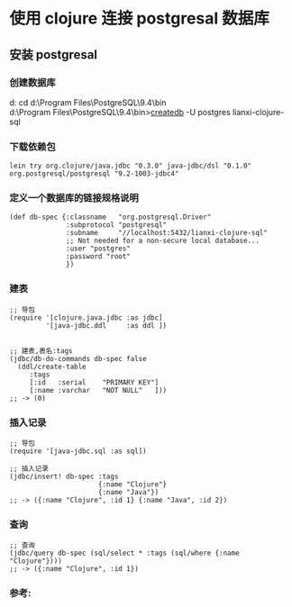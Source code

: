 # 使用 clojure 连接 postgresal 数据库

## 安装 postgresal

### 创建数据库

d:
cd d:\Program Files\PostgreSQL\9.4\bin\
d:\Program Files\PostgreSQL\9.4\bin>[createdb](http://www.postgresql.org/docs/9.1/static/app-createdb.html) -U postgres lianxi-clojure-sql


### 下载依赖包
```
lein try org.clojure/java.jdbc "0.3.0" java-jdbc/dsl "0.1.0" org.postgresql/postgresql "9.2-1003-jdbc4"     
```


### 定义一个数据库的链接规格说明
```
(def db-spec {:classname   "org.postgresql.Driver"
              :subprotocol "postgresql"
              :subname     "//localhost:5432/lianxi-clojure-sql"
              ;; Not needed for a non-secure local database...
              :user "postgres"
              :password "root"
              })
```


### 建表
```
;; 导包
(require '[clojure.java.jdbc :as jdbc]
         '[java-jdbc.ddl     :as ddl ])


;; 建表,表名:tags
(jdbc/db-do-commands db-spec false
  (ddl/create-table
     :tags
     [:id   :serial    "PRIMARY KEY"]
     [:name :varchar   "NOT NULL"   ]))
;; -> (0)
```

### 插入记录
```
;; 导包
(require '[java-jdbc.sql :as sql])

;; 插入记录
(jdbc/insert! db-spec :tags
                      {:name "Clojure"}
                      {:name "Java"})
;; -> ({:name "Clojure", :id 1} {:name "Java", :id 2})

```
### 查询
```
;; 查询
(jdbc/query db-spec (sql/select * :tags (sql/where {:name "Clojure"})))
;; -> ({:name "Clojure", :id 1})
```


### 参考:


